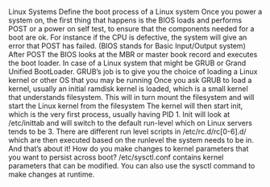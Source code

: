 Linux Systems
Define the boot process of a Linux system
Once you power a system on, the first thing that happens is the BIOS loads and performs POST or a power on self test, to ensure that the components needed for a boot are ok. For instance if the CPU is defective, the system will give an error that POST has failed. (BIOS stands for Basic Input/Output system)
After POST the BIOS looks at the MBR or master book record and executes the boot loader. In case of a Linux system that might be GRUB or Grand Unified BootLoader. GRUB’s job is to give you the choice of loading a Linux kernel or other OS that you may be running
Once you ask GRUB to load a kernel, usually an initial ramdisk kernel is loaded, which is a small kernel that understands filesystem. This will in turn mount the filesystem and will start the Linux kernel from the filesystem
The kernel will then start init, which is the very first process, usually having PID 1. Init will look at /etc/inittab and will switch to the default run-level which on Linux servers tends to be 3.
There are different run level scripts in /etc/rc.d/rc[0-6].d/ which are then executed based on the runlevel the system needs to be in.
And that’s about it!
How do you make changes to kernel parameters that you want to persist across boot?
/etc/sysctl.conf contains kernel parameters that can be modified. You can also use the sysctl command to make changes at runtime.